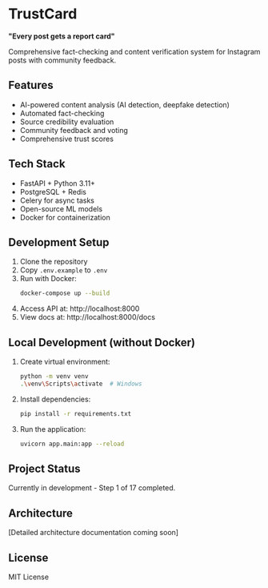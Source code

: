 # TrustCard

**"Every post gets a report card"**

Comprehensive fact-checking and content verification system for Instagram posts with community feedback.

## Features
- AI-powered content analysis (AI detection, deepfake detection)
- Automated fact-checking
- Source credibility evaluation
- Community feedback and voting
- Comprehensive trust scores

## Tech Stack
- FastAPI + Python 3.11+
- PostgreSQL + Redis
- Celery for async tasks
- Open-source ML models
- Docker for containerization

## Development Setup

1. Clone the repository
2. Copy `.env.example` to `.env`
3. Run with Docker:
   ```bash
   docker-compose up --build
   ```
4. Access API at: http://localhost:8000
5. View docs at: http://localhost:8000/docs

## Local Development (without Docker)

1. Create virtual environment:
   ```bash
   python -m venv venv
   .\venv\Scripts\activate  # Windows
   ```

2. Install dependencies:
   ```bash
   pip install -r requirements.txt
   ```

3. Run the application:
   ```bash
   uvicorn app.main:app --reload
   ```

## Project Status
Currently in development - Step 1 of 17 completed.

## Architecture
[Detailed architecture documentation coming soon]

## License
MIT License
